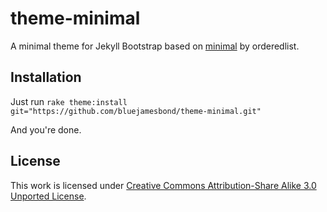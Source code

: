 # theme-minimal

A minimal theme for Jekyll Bootstrap based on [minimal](https://github.com/orderedlist/minimal) by orderedlist.

## Installation

Just run
`rake theme:install git="https://github.com/bluejamesbond/theme-minimal.git"`

And you're done.

## License

This work is licensed under [Creative Commons Attribution-Share Alike 3.0 Unported License](http://creativecommons.org/licenses/by-sa/3.0/).
